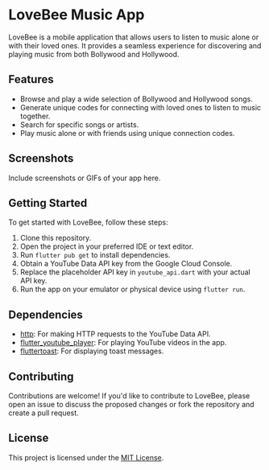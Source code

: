 # LoveBee Music App

LoveBee is a mobile application that allows users to listen to music alone or with their loved ones. It provides a seamless experience for discovering and playing music from both Bollywood and Hollywood.

## Features

- Browse and play a wide selection of Bollywood and Hollywood songs.
- Generate unique codes for connecting with loved ones to listen to music together.
- Search for specific songs or artists.
- Play music alone or with friends using unique connection codes.

## Screenshots

Include screenshots or GIFs of your app here.

## Getting Started

To get started with LoveBee, follow these steps:

1. Clone this repository.
2. Open the project in your preferred IDE or text editor.
3. Run `flutter pub get` to install dependencies.
4. Obtain a YouTube Data API key from the Google Cloud Console.
5. Replace the placeholder API key in `youtube_api.dart` with your actual API key.
6. Run the app on your emulator or physical device using `flutter run`.

## Dependencies

- [http](https://pub.dev/packages/http): For making HTTP requests to the YouTube Data API.
- [flutter_youtube_player](https://pub.dev/packages/flutter_youtube_player): For playing YouTube videos in the app.
- [fluttertoast](https://pub.dev/packages/fluttertoast): For displaying toast messages.

## Contributing

Contributions are welcome! If you'd like to contribute to LoveBee, please open an issue to discuss the proposed changes or fork the repository and create a pull request.

## License

This project is licensed under the [MIT License](LICENSE).
